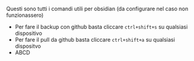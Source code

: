 Questi sono tutti i comandi utili per obsidian (da configurare nel caso non funzionassero)
- Per fare il backup con github basta cliccare `ctrl+shift+s` su qualsiasi dispositivo
- Per fare il pull da github basta cliccare  `ctrl+shift+a`  su qualsiasi dispositvo
- ABCD



